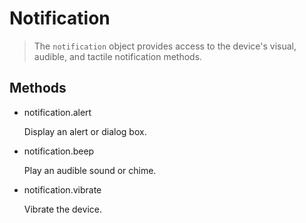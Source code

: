 Notification
============

> The `notification` object provides access to the device's visual, audible, and tactile notification methods.

Methods
-------

- notification.alert

  Display an alert or dialog box.
  
- notification.beep

  Play an audible sound or chime.
  
- notification.vibrate

  Vibrate the device.